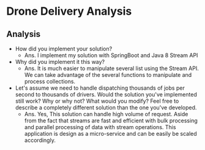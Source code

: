 # Drone Delivery Analysis

## Analysis

- How did you implement your solution?
	- Ans. I implement my solution with SpringBoot and Java 8 Stream API
- Why did you implement it this way?
	- Ans. It is much easier to manipulate several list using the Stream API. We can take advantage of the several functions to manipulate and process collections.
- Let's assume we need to handle dispatching thousands of jobs per second to thousands of drivers. Would the solution you've implemented still work? Why or why not? What would you modify? Feel free to describe a completely different solution than the one you've developed.
	- Ans. Yes, This solution can handle high volume of request. Aside from the fact that streams are fast and efficient with bulk processing and parallel processing of data with stream operations. This application is design as a micro-service and can be easily be scaled accordingly.

